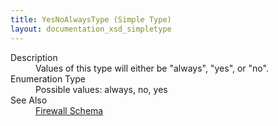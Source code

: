 ```yaml
---
title: YesNoAlwaysType (Simple Type)
layout: documentation_xsd_simpletype
---
```

<dl>
  <dt>Description</dt>
  <dd>Values of this type will either be "always", "yes", or "no".</dd>
  <dt>Enumeration Type</dt>
  <dd>Possible values: always, no, yes</dd>
  <dt>See Also</dt>
  <dd>
    <a href="../">Firewall Schema</a>
  </dd>
</dl>
